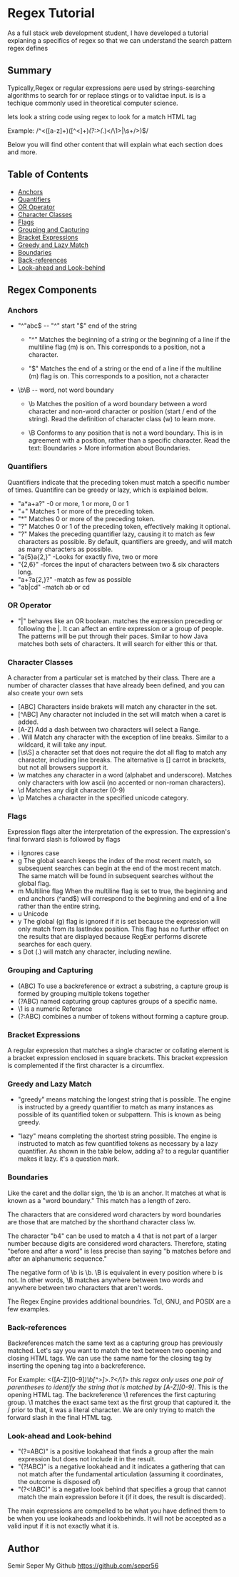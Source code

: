 # Regex Tutorial
As a full stack web development student, I have developed a tutorial explaning a specifics of regex so that we can understand the search pattern regex defines


## Summary
Typically,Regex or regular expressions aere used by strings-searching algorithms to search for or replace stings or to validtae input. is is a techique commonly used in theoretical computer science.

lets look a string code using regex to look for a match HTML tag

Example: /^<([a-z]+)([^<]+)*(?:>(.*)<\/\1>|\s+\/>)$/

Below you will find other content that will explain what each section does and more.

## Table of Contents

- [Anchors](#anchors)
- [Quantifiers](#quantifiers)
- [OR Operator](#or-operator)
- [Character Classes](#character-classes)
- [Flags](#flags)
- [Grouping and Capturing](#grouping-and-capturing)
- [Bracket Expressions](#bracket-expressions)
- [Greedy and Lazy Match](#greedy-and-lazy-match)
- [Boundaries](#boundaries)
- [Back-references](#back-references)
- [Look-ahead and Look-behind](#look-ahead-and-look-behind)

## Regex Components

### Anchors
- "^"abc$ -- "^" start "$" end of the string

  - "^" Matches the beginning of a string or the beginning of a line if the multiline flag (m) is on. This corresponds to a position, not a character.

  - "$" Matches the end of a string or the end of a line if the multiline (m) flag is on. This corresponds to a position, not a character

- \b\B -- word, not word boundary

  - \b  Matches the position of a word boundary between a word character and non-word character or position (start / end of the string). Read the definition of character class (w) to learn more.

  - \B  Conforms to any position that is not a word boundary. This is in agreement with a position, rather than a specific character.
Read the text: Boundaries > More information about Boundaries.

### Quantifiers
Quantifiers indicate that the preceding token must match a specific number of times. Quantifire can be greedy or lazy, which is explained below.

- "a*a+a?" -0 or more, 1 or more, 0 or 1
 - "+" Matches 1 or more of the preceding token.
 - "*" Matches 0 or more of the preceding token.
 - "?" Matches 0 or 1 of the preceding token, effectively making it optional.
 - "?" Makes the preceding quantifier lazy, causing it to match as few characters as possible. By default, quantifiers are greedy, and will match as many characters as possible.
- "a{5}a{2,}" -Looks for exactly five, two or more
- "{2,6}" -forces the input of characters between two & six characters long.
- "a+?a{2,}?" -match as few as possible
- "ab|cd" -match ab or cd

### OR Operator
- "|" behaves like an OR boolean. matches the expression preceding or following the |. It can affect an entire expression or a group of people. The patterns will be put through their paces. Similar to how Java matches both sets of characters. It will search for either this or that.

### Character Classes
A character from a particular set is matched by their class. There are a number of character classes that have already been defined, and you can also create your own sets
 - [ABC] Characters inside brakets will match any character in the set.
 - [^ABC] Any character not included in the set will match when a caret is added.
 - [A-Z] Add a dash between two characters will select a Range.
 - . Will Match any character with the exception of line breaks. Similar to a wildcard, it will take any input.
  - [\s\S] a character set that does not require the dot all flag to match any character, including line breaks. The alternative is [] carrot in brackets, but not all browsers support it.
 - \w matches any character in a word (alphabet and underscore). Matches only characters with low ascii (no accented or non-roman characters).
 - \d Matches any digit character (0-9)
 - \p Matches a character in the specified unicode category.
 
### Flags
Expression flags alter the interpretation of the expression. The expression's final forward slash is followed by flags
 - i Ignores case
 - g The global search keeps the index of the most recent match, so subsequent searches can begin at the end of the most recent match. The same match will be found in subsequent searches without the global flag.
 - m Multiline flag When the multiline flag is set to true, the beginning and end anchors (^and$) will correspond to the beginning and end of a line rather than the entire string.
 - u Unicode
 - y The global (g) flag is ignored if it is set because the expression will only match from its lastIndex position. This flag has no further effect on the results that are displayed because RegExr performs discrete searches for each query.
 - s Dot (.) will match any character, including newline.

### Grouping and Capturing
 - (ABC) To use a backreference or extract a substring, a capture group is formed by grouping multiple tokens together
 - (?<name>ABC) named capturing group captures groups of a specific name.
 - \1 is a numeric Referance
 - (?:ABC) combines a number of tokens without forming a capture group.

### Bracket Expressions
 A regular expression that matches a single character or collating element is a bracket expression enclosed in square brackets. This bracket expression is complemented if the first character is a circumflex.

### Greedy and Lazy Match
 - "greedy" means matching the longest string that is possible. The engine is instructed by a greedy quantifier to match as many instances as possible of its quantified token or subpattern. This is known as being greedy.

 - "lazy" means completing the shortest string possible. The engine is instructed to match as few quantified tokens as necessary by a lazy quantifier. As shown in the table below, adding a? to a regular quantifier makes it lazy. it's a question mark.

### Boundaries
 Like the caret and the dollar sign, the \b is an anchor. It matches at what is known as a "word boundary." This match has a length of zero.

The characters that are considered word characters by word boundaries are those that are matched by the shorthand character class \w.

The character "b4" can be used to match a 4 that is not part of a larger number because digits are considered word characters. Therefore, stating "before and after a word" is less precise than saying "b matches before and after an alphanumeric sequence."

The negative form of \b is \b. \B is equivalent in every position where b is not. In other words, \B matches anywhere between two words and anywhere between two characters that aren't words.

The Regex Engine provides additional boundries. Tcl, GNU, and POSIX are a few examples.

### Back-references
Backreferences match the same text as a capturing group has previously matched. Let's say you want to match the text between two opening and closing HTML tags. We can use the same name for the closing tag by inserting the opening tag into a backreference.

For Example: <([A-Z][0-9]*)\b[^>]*>.*?</\1> this regex only uses one pair of parentheses to identify the string that is matched by [A-Z][0-9]*. This is the opening HTML tag. The backreference \1 references the first capturing group. \1 matches the exact same text as the first group that captured it. the / prior to that, it was a literal character. We are only trying to match the forward slash in the final HTML tag.

### Look-ahead and Look-behind
  - "(?=ABC)" is a positive lookahead that finds a group after the main expression but does not include it in the result.
  - "(?!ABC)" is a negative lookahead and it indicates a gathering that can not match after the fundamental articulation (assuming it coordinates, the outcome is disposed of)
  - "(?<!ABC)" is a negative look behind that specifies a group that cannot match the main expression before it (if it does, the result is discarded).

  The main expressions are compelled to be what you have defined them to be when you use lookaheads and lookbehinds. It will not be accepted as a valid input if it is not exactly what it is.

## Author
Semir Seper
My Github https://github.com/seper56